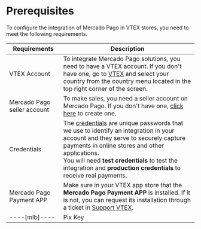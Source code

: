 # Prerequisites

To configure the integration of Mercado Pago in VTEX stores, you need to meet the following requirements. 

| Requirements | Description |
| --- | --- |
| VTEX Account | To integrate Mercado Pago solutions, you need to have a VTEX account. If you don't have one, go to [VTEX](https://vtex.com/br-pt/contato/) and select your country from the country menu located in the top right corner of the screen. |
| Mercado Pago seller account | To make sales, you need a seller account on Mercado Pago. If you don't have one, [click here](https://www.mercadopago[FAKER][URL][DOMAIN]/hub/registration/landing) to create one. |
| Credentials | The [credentials](/developers/en/docs/vtex/additional-content/your-integrations/credentials) are unique passwords that we use to identify an integration in your account and they serve to securely capture payments in online stores and other applications. <br>You will need **test credentials** to test the integration and **production credentials** to receive real payments. |
| Mercado Pago Payment APP | Make sure in your VTEX app store that the **Mercado Pago Payment APP** is installed. If it is not, you can request its installation through a ticket in [Support VTEX](https://help.vtex.com/en/support). |
----[mlb]----| Pix Key | To configure Pix in your integration with Mercado Pago, you must have your Pix Key configured. If you haven't created it yet, watch the [video](https://www.youtube.com/watch?v=60tApKYVnkA) and see the step by step.|------------